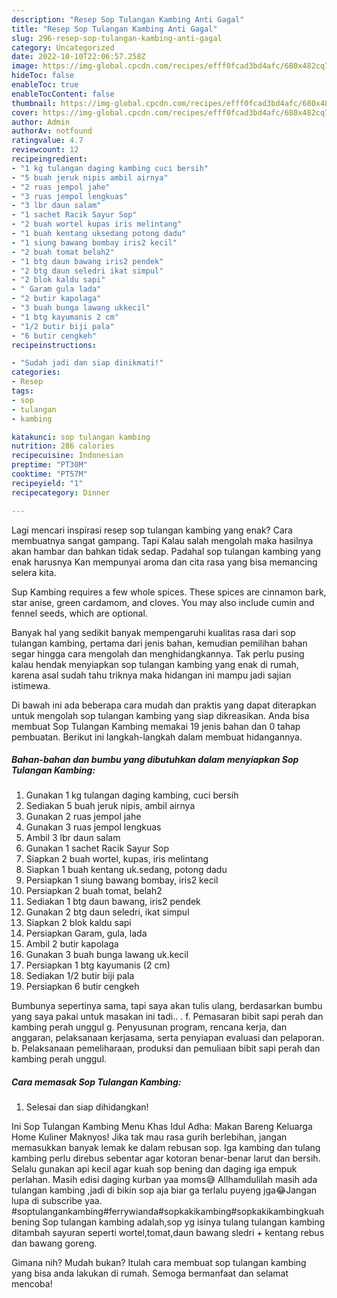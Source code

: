 ```yaml
---
description: "Resep Sop Tulangan Kambing Anti Gagal"
title: "Resep Sop Tulangan Kambing Anti Gagal"
slug: 296-resep-sop-tulangan-kambing-anti-gagal
category: Uncategorized
date: 2022-10-10T22:06:57.258Z
image: https://img-global.cpcdn.com/recipes/efff0fcad3bd4afc/680x482cq70/sop-tulangan-kambing-foto-resep-utama.jpg
hideToc: false
enableToc: true
enableTocContent: false
thumbnail: https://img-global.cpcdn.com/recipes/efff0fcad3bd4afc/680x482cq70/sop-tulangan-kambing-foto-resep-utama.jpg
cover: https://img-global.cpcdn.com/recipes/efff0fcad3bd4afc/680x482cq70/sop-tulangan-kambing-foto-resep-utama.jpg
author: Admin
authorAv: notfound
ratingvalue: 4.7
reviewcount: 12
recipeingredient:
- "1 kg tulangan daging kambing cuci bersih"
- "5 buah jeruk nipis ambil airnya"
- "2 ruas jempol jahe"
- "3 ruas jempol lengkuas"
- "3 lbr daun salam"
- "1 sachet Racik Sayur Sop"
- "2 buah wortel kupas iris melintang"
- "1 buah kentang uksedang potong dadu"
- "1 siung bawang bombay iris2 kecil"
- "2 buah tomat belah2"
- "1 btg daun bawang iris2 pendek"
- "2 btg daun seledri ikat simpul"
- "2 blok kaldu sapi"
- " Garam gula lada"
- "2 butir kapolaga"
- "3 buah bunga lawang ukkecil"
- "1 btg kayumanis 2 cm"
- "1/2 butir biji pala"
- "6 butir cengkeh"
recipeinstructions:

- "Sudah jadi dan siap dinikmati!"
categories:
- Resep
tags:
- sop
- tulangan
- kambing

katakunci: sop tulangan kambing 
nutrition: 286 calories
recipecuisine: Indonesian
preptime: "PT30M"
cooktime: "PT57M"
recipeyield: "1"
recipecategory: Dinner

---
```



Lagi mencari inspirasi resep sop tulangan kambing yang enak? Cara membuatnya sangat gampang. Tapi Kalau salah mengolah maka hasilnya akan hambar dan bahkan tidak sedap. Padahal sop tulangan kambing yang enak harusnya Kan mempunyai aroma dan cita rasa yang bisa memancing selera kita.


Sup Kambing requires a few whole spices. These spices are cinnamon bark, star anise, green cardamom, and cloves. You may also include cumin and fennel seeds, which are optional.

Banyak hal yang sedikit banyak mempengaruhi kualitas rasa dari sop tulangan kambing, pertama dari jenis bahan, kemudian pemilihan bahan segar hingga cara mengolah dan menghidangkannya. Tak perlu pusing kalau hendak menyiapkan sop tulangan kambing yang enak di rumah, karena asal sudah tahu triknya maka hidangan ini mampu jadi sajian istimewa.


Di bawah ini ada beberapa cara mudah dan praktis yang dapat diterapkan untuk mengolah sop tulangan kambing yang siap dikreasikan. Anda bisa membuat Sop Tulangan Kambing memakai 19 jenis bahan dan 0 tahap pembuatan. Berikut ini langkah-langkah dalam membuat hidangannya.

<!--inarticleads1-->

##### Bahan-bahan dan bumbu yang dibutuhkan dalam menyiapkan Sop Tulangan Kambing:

1. Gunakan 1 kg tulangan daging kambing, cuci bersih
1. Sediakan 5 buah jeruk nipis, ambil airnya
1. Gunakan 2 ruas jempol jahe
1. Gunakan 3 ruas jempol lengkuas
1. Ambil 3 lbr daun salam
1. Gunakan 1 sachet Racik Sayur Sop
1. Siapkan 2 buah wortel, kupas, iris melintang
1. Siapkan 1 buah kentang uk.sedang, potong dadu
1. Persiapkan 1 siung bawang bombay, iris2 kecil
1. Persiapkan 2 buah tomat, belah2
1. Sediakan 1 btg daun bawang, iris2 pendek
1. Gunakan 2 btg daun seledri, ikat simpul
1. Siapkan 2 blok kaldu sapi
1. Persiapkan  Garam, gula, lada
1. Ambil 2 butir kapolaga
1. Gunakan 3 buah bunga lawang uk.kecil
1. Persiapkan 1 btg kayumanis (2 cm)
1. Sediakan 1/2 butir biji pala
1. Persiapkan 6 butir cengkeh


Bumbunya sepertinya sama, tapi saya akan tulis ulang, berdasarkan bumbu yang saya pakai untuk masakan ini tadi.. . f. Pemasaran bibit sapi perah dan kambing perah unggul g. Penyusunan program, rencana kerja, dan anggaran, pelaksanaan kerjasama, serta penyiapan evaluasi dan pelaporan. b. Pelaksanaan pemeliharaan, produksi dan pemuliaan bibit sapi perah dan kambing perah unggul. 

<!--inarticleads2-->

##### Cara memasak Sop Tulangan Kambing:


1. Selesai dan siap dihidangkan!

Ini Sop Tulangan Kambing Menu Khas Idul Adha: Makan Bareng Keluarga Home Kuliner Maknyos! Jika tak mau rasa gurih berlebihan, jangan memasukkan banyak lemak ke dalam rebusan sop. Iga kambing dan tulang kambing perlu direbus sebentar agar kotoran benar-benar larut dan bersih. Selalu gunakan api kecil agar kuah sop bening dan daging iga empuk perlahan. Masih edisi daging kurban yaa moms😅 Allhamdulilah masih ada tulangan kambing ,jadi di bikin sop aja biar ga terlalu puyeng jga😂Jangan lupa di subscribe yaa. #soptulangankambing#ferrywianda#sopkakikambing#sopkakikambingkuahbening Sop tulangan kambing adalah,sop yg isinya tulang tulangan kambing ditambah sayuran seperti wortel,tomat,daun bawang sledri + kentang rebus dan bawang goreng. 

Gimana nih? Mudah bukan? Itulah cara membuat sop tulangan kambing yang bisa anda lakukan di rumah. Semoga bermanfaat dan selamat mencoba!
